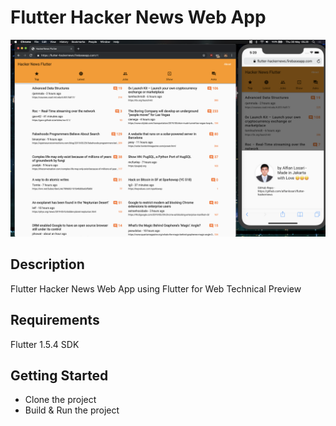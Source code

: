 # Flutter Hacker News Web App

![Alt text](./promo.png?raw=true "Hacker News Flutter")

## Description
Flutter Hacker News Web App using Flutter for Web Technical Preview

## Requirements
Flutter 1.5.4 SDK

## Getting Started
- Clone the project
- Build & Run the project